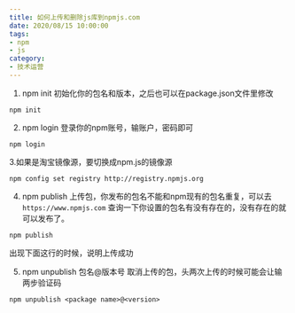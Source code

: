 ```yaml
---
title: 如何上传和删除js库到npmjs.com
date: 2020/08/15 10:00:00
tags: 
- npm
- js
category: 
- 技术运营
---
```


1. npm init 初始化你的包名和版本，之后也可以在package.json文件里修改

```shell script
npm init
```
2. npm login 登录你的npm账号，输账户，密码即可

```shell script
npm login
```
<!-- more -->
3.如果是淘宝镜像源，要切换成npm.js的镜像源

```shell script
npm config set registry http://registry.npmjs.org
```
4. npm publish 上传包，你发布的包名不能和npm现有的包名重复，可以去 `https://www.npmjs.com` 查询一下你设置的包名有没有存在的，没有存在的就可以发布了。

```shell script
npm publish
```
出现下面这行的时候，说明上传成功

5. npm unpublish 包名@版本号 取消上传的包，头两次上传的时候可能会让输两步验证码

```shell script
npm unpublish <package name>@<version>
```